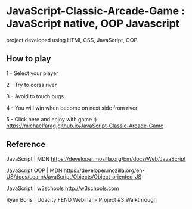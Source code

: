 # JavaScript-Classic-Arcade-Game : JavaScript native, OOP Javascript

project developed using HTMl, CSS, JavaScript, OOP.


## How to play

1 - Select your player

2 - Try to corss river

3 - Avoid to touch bugs

4 - You will win when become on next side from river  

5 - Click here and enjoy with game :)  https://michaelfarag.github.io/JavaScript-Classic-Arcade-Game    



## Reference

JavaScript | MDN https://developer.mozilla.org/bm/docs/Web/JavaScript

JavaScript OOP | MDN  https://developer.mozilla.org/en-US/docs/Learn/JavaScript/Objects/Object-oriented_JS   

JavaScript | w3schools http://w3schools.com

Ryan Boris | Udacity FEND Webinar - Project #3 Walkthrough


